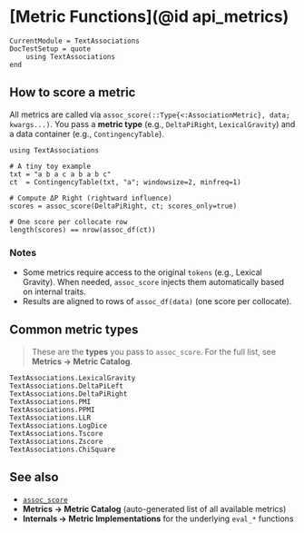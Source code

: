 # [Metric Functions](@id api_metrics)

```@meta
CurrentModule = TextAssociations
DocTestSetup = quote
    using TextAssociations
end
```

## How to score a metric

All metrics are called via `assoc_score(::Type{<:AssociationMetric}, data; kwargs...)`.
You pass a **metric type** (e.g., `DeltaPiRight`, `LexicalGravity`) and a data container (e.g., `ContingencyTable`).

```jldoctest
using TextAssociations

# A tiny toy example
txt = "a b a c a b a b c"
ct  = ContingencyTable(txt, "a"; windowsize=2, minfreq=1)

# Compute ΔP Right (rightward influence)
scores = assoc_score(DeltaPiRight, ct; scores_only=true)

# One score per collocate row
length(scores) == nrow(assoc_df(ct))
```

### Notes
- Some metrics require access to the original `tokens` (e.g., Lexical Gravity). When needed, `assoc_score` injects them automatically based on internal traits.
- Results are aligned to rows of `assoc_df(data)` (one score per collocate).

## Common metric types

> These are the **types** you pass to `assoc_score`. For the full list, see **Metrics → Metric Catalog**.

```@docs
TextAssociations.LexicalGravity
TextAssociations.DeltaPiLeft
TextAssociations.DeltaPiRight
TextAssociations.PMI
TextAssociations.PPMI
TextAssociations.LLR
TextAssociations.LogDice
TextAssociations.Tscore
TextAssociations.Zscore
TextAssociations.ChiSquare
```

## See also
- [`assoc_score`](@ref)
- **Metrics → Metric Catalog** (auto-generated list of all available metrics)
- **Internals → Metric Implementations** for the underlying `eval_*` functions
